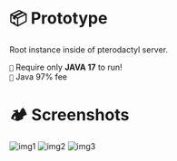 # 📦 Prototype

Root instance inside of pterodactyl server. 

`🍪` Require only **JAVA 17** to run!<br>
`🍃` Java 97% fee

# 🏕 Screenshots
![img1](https://i.ibb.co/1R5xWMF/1.png)
![img2](https://i.ibb.co/B4r5578/2.png)
![img3](https://i.ibb.co/2vcYJ1k/3.png)
